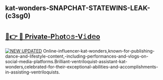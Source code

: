 ## kat-wonders-SNAPCHAT-STATEWINS-LEAK-(c3sg0)


# <h2><a href="https://mediaupload.pro?-20M">🔗👉 🔴 Private-P𝚑ot𝚘𝚜-V𝚒d𝚎o</a></h2>

[![NEW UPDATED](https://i.imgur.com/0qMVB7G.gif)](https://mediaupload.pro?-20M)
Online-influencer-kat-wonders,known-for-publishing-dance-and-lifestyle-content,-including-performances-and-vlogs-on-social-media-platforms.Brilliant-ventriloquist-assistant-kat-wonders,celebrated-for-their-exceptional-abilities-and-accomplishments-in-assisting-ventriloquists.  